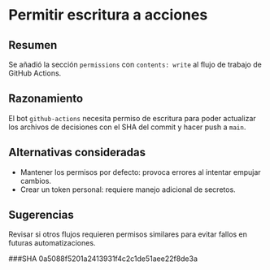 # Permitir escritura a acciones

## Resumen
Se añadió la sección `permissions` con `contents: write` al flujo de trabajo de GitHub Actions.

## Razonamiento
El bot `github-actions` necesita permiso de escritura para poder actualizar los archivos de decisiones con el SHA del commit y hacer push a `main`.

## Alternativas consideradas
- Mantener los permisos por defecto: provoca errores al intentar empujar cambios.
- Crear un token personal: requiere manejo adicional de secretos.

## Sugerencias
Revisar si otros flujos requieren permisos similares para evitar fallos en futuras automatizaciones.

###SHA
0a5088f5201a2413931f4c2c1de51aee22f8de3a
